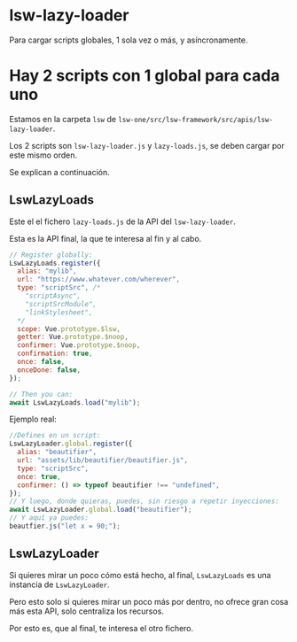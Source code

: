 # lsw-lazy-loader

Para cargar scripts globales, 1 sola vez o más, y asíncronamente.

# Hay 2 scripts con 1 global para cada uno

Estamos en la carpeta `lsw` de `lsw-one/src/lsw-framework/src/apis/lsw-lazy-loader`.

Los 2 scripts son `lsw-lazy-loader.js` y `lazy-loads.js`, se deben cargar por este mismo orden.

Se explican a continuación.

## LswLazyLoads

Este el el fichero `lazy-loads.js` de la API del `lsw-lazy-loader`.

Esta es la API final, la que te interesa al fin y al cabo.

```js
// Register globally:
LswLazyLoads.register({
  alias: "mylib",
  url: "https://www.whatever.com/wherever",
  type: "scriptSrc", /*
    "scriptAsync",
    "scriptSrcModule",
    "linkStylesheet",
  */
  scope: Vue.prototype.$lsw,
  getter: Vue.prototype.$noop,
  confirmer: Vue.prototype.$noop,
  confirmation: true,
  once: false,
  onceDone: false,
});

// Then you can:
await LswLazyLoads.load("mylib");
```

Ejemplo real:

```js
//Defines en un script:
LswLazyLoader.global.register({
  alias: "beautifier",
  url: "assets/lib/beautifier/beautifier.js",
  type: "scriptSrc",
  once: true,
  confirmer: () => typeof beautifier !== "undefined",
});
// Y luego, donde quieras, puedes, sin riesgo a repetir inyecciones:
await LswLazyLoader.global.load("beautifier");
// Y aquí ya puedes:
beautfier.js("let x = 90;");
```

## LswLazyLoader

Si quieres mirar un poco cómo está hecho, al final, `LswLazyLoads` es una instancia de `LswLazyLoader`.

Pero esto solo si quieres mirar un poco más por dentro, no ofrece gran cosa más esta API, solo centraliza los recursos.

Por esto es, que al final, te interesa el otro fichero.